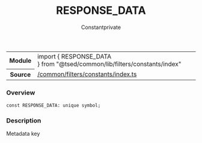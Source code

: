 
<header class="symbol-info-header"><h1 id="response_data">RESPONSE_DATA</h1><label class="symbol-info-type-label const">Constant</label><label class="api-type-label private" title="private">private</label></header>
<!-- summary -->
<section class="symbol-info"><table class="is-full-width"><tbody><tr><th>Module</th><td><div class="lang-typescript"><span class="token keyword">import</span> { RESPONSE_DATA }&nbsp;<span class="token keyword">from</span>&nbsp;<span class="token string">"@tsed/common/lib/filters/constants/index"</span></div></td></tr><tr><th>Source</th><td><a href="https://github.com/Romakita/ts-express-decorators/blob/v4.4.1/src//common/filters/constants/index.ts#L0-L0">/common/filters/constants/index.ts</a></td></tr></tbody></table></section>
<!-- overview -->


### Overview


<pre><code class="typescript-lang "><span class="token keyword">const</span> RESPONSE_DATA<span class="token punctuation">:</span> unique symbol<span class="token punctuation">;</span></code></pre>


<!-- Parameters -->

<!-- Description -->


### Description

Metadata key

<!-- Members -->


